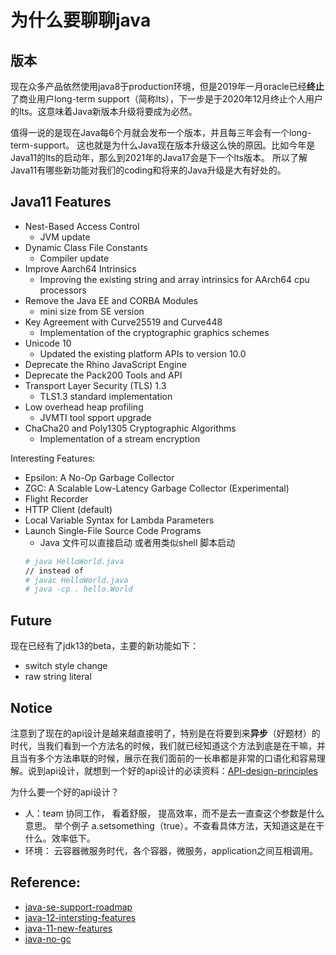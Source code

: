 # 为什么要聊聊java

## 版本
现在众多产品依然使用java8于production环境，但是2019年一月oracle已经**终止**了商业用户long-term support（简称lts），下一步是于2020年12月终止个人用户的lts。这意味着Java新版本升级将要成为必然。

值得一说的是现在Java每6个月就会发布一个版本，并且每三年会有一个long-term-support。 这也就是为什么Java现在版本升级这么快的原因。比如今年是Java11的lts的启动年，那么到2021年的Java17会是下一个lts版本。 所以了解Java11有哪些新功能对我们的coding和将来的Java升级是大有好处的。

## Java11 Features

- Nest-Based Access Control
  - JVM update
- Dynamic Class File Constants
  - Compiler update
- Improve Aarch64 Intrinsics
  - Improving the existing string and array intrinsics for AArch64 cpu processors 
- Remove the Java EE and CORBA Modules
  - mini size from SE version
- Key Agreement with Curve25519 and Curve448
  - Implementation of the cryptographic graphics schemes
- Unicode 10
  - Updated the existing platform APIs to version 10.0 
- Deprecate the Rhino JavaScript Engine
- Deprecate the Pack200 Tools and API
- Transport Layer Security (TLS) 1.3
   - TLS1.3 standard implementation
- Low overhead heap profiling
  - JVMTI tool spport upgrade
- ChaCha20 and Poly1305 Cryptographic Algorithms
  - Implementation of a stream encryption 

Interesting Features:

- Epsilon: A No-Op Garbage Collector
- ZGC: A Scalable Low-Latency Garbage Collector 
(Experimental)
- Flight Recorder
- HTTP Client (default)
- Local Variable Syntax for Lambda Parameters
- Launch Single-File Source Code Programs
  - Java 文件可以直接启动 或者用类似shell 脚本启动
  ```bash
  # java HelloWorld.java
  // instead of
  # javac HelloWorld.java
  # java -cp . hello.World
  ```



## Future
现在已经有了jdk13的beta，主要的新功能如下：
- switch style change
- raw string literal

## Notice
注意到了现在的api设计是越来越直接明了，特别是在将要到来**异步**（好题材）的时代，当我们看到一个方法名的时候，我们就已经知道这个方法到底是在干嘛，并且当有多个方法串联的时候，展示在我们面前的一长串都是非常的口语化和容易理解。说到api设计，就想到一个好的api设计的必读资料：[API-design-principles](https://wiki.qt.io/API_Design_Principles)

为什么要一个好的api设计？
- 人：team 协同工作， 看着舒服， 提高效率，而不是去一直查这个参数是什么意思。
举个例子 a.setsomething（true）。不查看具体方法，天知道这是在干什么。效率低下。
- 环境： 云容器微服务时代，各个容器，微服务，application之间互相调用。

## Reference:
- [java-se-support-roadmap](https://www.oracle.com/technetwork/java/java-se-support-roadmap.html)
- [java-12-intersting-features](https://dzone.com/articles/interesting-jdk-12-features-to-watch-out-for)
- [java-11-new-features](https://codingcompiler.com/17-new-features-in-java-11-jdk-11-features/)
- [java-no-gc](https://www.infoq.com/news/2017/03/java-epsilon-gc)
